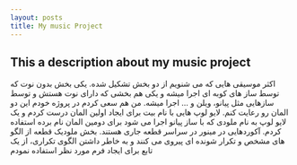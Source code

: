 ```yaml
---
layout: posts
title: My music Project
---
```


## This a description about my music project

اکثر موسیقی هایی که می شنویم از دو بخش تشکیل شده. یکی بخش بدون نوت که توسط ساز های کوبه ای اجرا میشه و یکی هم بخشی که دارای نوت هستش و توسط سازهایی مثل پیانو، ویلن و ... اجرا میشه. من هم سعی کردم در پروژه خودم این دو المان رو رعایت کنم. لایو لوپ هایی با نام بیت برای ایجاد اولین المان درست کردم و یک لایو لوپ به نام ملودی که با ساز پیانو اجرا می شود برای دومین المان نام برده استفاده کردم. آکوردهایی در مینور در سراسر قطعه جاری هستند. بخش ملودیک قطعه از الگو های مشخص و تکرار شونده ای پیروی می کنند و به خاطر داشتن الگوی تکراری، از یک تابع برای ایجاد فرم مورد نظر استفاده نمودم




